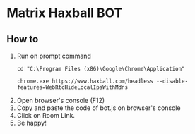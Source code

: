 # Matrix Haxball BOT

## How to

1. Run on prompt command
    ```DOS
    cd "C:\Program Files (x86)\Google\Chrome\Application"
    ```
    ```DOS
    chrome.exe https://www.haxball.com/headless --disable-features=WebRtcHideLocalIpsWithMdns
    ```
2. Open browser's console (F12)
3. Copy and paste the code of bot.js on browser's console
4. Click on Room Link.
5. Be happy!

